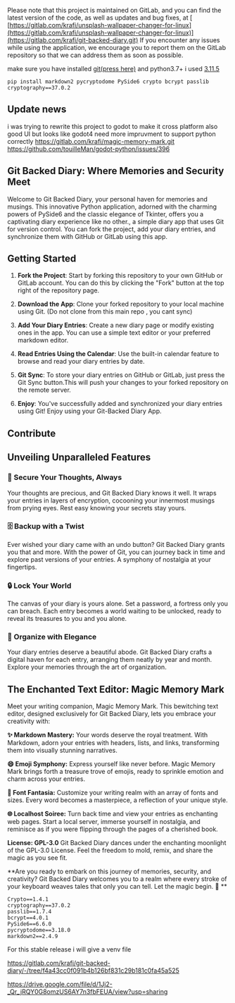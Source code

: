 
Please note that this project is maintained on GitLab, and you can find the latest version of the code, as well as updates and bug fixes, at [ [https://gitlab.com/krafi/unsplash-wallpaper-changer-for-linux](https://gitlab.com/krafi/unsplash-wallpaper-changer-for-linux)](https://gitlab.com/krafi/git-backed-diary.git) If you encounter any issues while using the application, we encourage you to report them on the GitLab repository so that we can address them as soon as possible.

make sure you have installed [git(press here)](https://git-scm.com/downloads) and python3.7+ i used [3.11.5](https://www.python.org/downloads/release/python-3115/)


`pip install markdown2 pycryptodome PySide6 crypto bcrypt passlib cryptography==37.0.2 `


## Update news
i was trying to rewrite this project to godot to make it cross platform also good UI
but looks like godot4 need more impruvment to support python correctly
https://gitlab.com/krafi/magic-memory-mark.git
https://github.com/touilleMan/godot-python/issues/396

## Git Backed Diary: Where Memories and Security Meet
<p>Welcome to Git Backed Diary, your personal haven for memories and musings. This innovative Python application, adorned with the charming powers of PySide6 and the classic elegance of Tkinter, offers you a captivating diary experience like no other., a simple diary app that uses Git for version control. You can fork the project, add your diary entries, and synchronize them with GitHub or GitLab using this app.
</p>

## Getting Started

1. **Fork the Project**: Start by forking this repository to your own GitHub or GitLab account. You can do this by clicking the "Fork" button at the top right of the repository page.

2. **Download the App**: Clone your forked repository to your local machine using Git. (Do not clone from this main repo , you cant sync)

3. **Add Your Diary Entries**: Create a new diary page or modify existing ones in the app. You can use a simple text editor or your preferred markdown editor.

4. **Read Entries Using the Calendar**: Use the built-in calendar feature to browse and read your diary entries by date.

5. **Git Sync**: To store your diary entries on GitHub or GitLab, just press the Git Sync button.This will push your changes to your forked repository on the remote server.

6. **Enjoy**: You've successfully added and synchronized your diary entries using Git! Enjoy using your Git-Backed Diary App.

## Contribute
## Unveiling Unparalleled Features


### 📜 Secure Your Thoughts, Always
Your thoughts are precious, and Git Backed Diary knows it well. It wraps your entries in layers of encryption, cocooning your innermost musings from prying eyes. Rest easy knowing your secrets stay yours. 

### 🗄️ Backup with a Twist
Ever wished your diary came with an undo button? Git Backed Diary grants you that and more. With the power of Git, you can journey back in time and explore past versions of your entries. A symphony of nostalgia at your fingertips.

### 🔒 Lock Your World
The canvas of your diary is yours alone. Set a password, a fortress only you can breach. Each entry becomes a world waiting to be unlocked, ready to reveal its treasures to you and you alone.

### 📂 Organize with Elegance
Your diary entries deserve a beautiful abode. Git Backed Diary crafts a digital haven for each entry, arranging them neatly by year and month. Explore your memories through the art of organization.


## The Enchanted Text Editor: Magic Memory Mark


Meet your writing companion, Magic Memory Mark. This bewitching text editor, designed exclusively for Git Backed Diary, lets you embrace your creativity with:


**✨ Markdown Mastery:** Your words deserve the royal treatment. With Markdown, adorn your entries with headers, lists, and links, transforming them into visually stunning narratives.

**😄 Emoji Symphony:** Express yourself like never before. Magic Memory Mark brings forth a treasure trove of emojis, ready to sprinkle emotion and charm across your entries.

**🎨 Font Fantasia:** Customize your writing realm with an array of fonts and sizes. Every word becomes a masterpiece, a reflection of your unique style.

**🌐 Localhost Soiree:** Turn back time and view your entries as enchanting web pages. Start a local server, immerse yourself in nostalgia, and reminisce as if you were flipping through the pages of a cherished book.

**License: GPL-3.0**
Git Backed Diary dances under the enchanting moonlight of the GPL-3.0 License. Feel the freedom to mold, remix, and share the magic as you see fit.

**Are you ready to embark on this journey of memories, security, and creativity? Git Backed Diary welcomes you to a realm where every stroke of your keyboard weaves tales that only you can tell. Let the magic begin. 🌟
**

```
Crypto==1.4.1
cryptography==37.0.2
passlib==1.7.4
bcrypt==4.0.1
PySide6==6.6.0
pycryptodome==3.18.0
markdown2==2.4.9
```




For this stable release i will give a venv file

https://gitlab.com/krafi/git-backed-diary/-/tree/f4a43cc0f091b4b126bf831c29b181c0fa45a525 

https://drive.google.com/file/d/1Jj2-_Qr_jRQY0G8omzUS6AY7n3fbFEUA/view?usp=sharing

